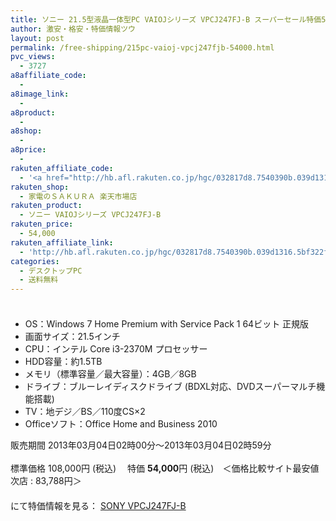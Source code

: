 ```yaml
---
title: ソニー 21.5型液晶一体型PC VAIOJシリーズ VPCJ247FJ-B スーパーセール特価54,000円！送料無料！
author: 激安・格安・特価情報ツウ
layout: post
permalink: /free-shipping/215pc-vaioj-vpcj247fjb-54000.html
pvc_views:
  - 3727
a8affiliate_code:
  - 
a8image_link:
  - 
a8product:
  - 
a8shop:
  - 
a8price:
  - 
rakuten_affiliate_code:
  - '<a href="http://hb.afl.rakuten.co.jp/hgc/032817d8.7540390b.039d1316.5bf322fe/?pc=http%3a%2f%2fitem.rakuten.co.jp%2fkaden-sakura%2f10050231%2f%3fscid%3daf_link_img&amp;m=http%3a%2f%2fm.rakuten.co.jp%2fkaden-sakura%2fi%2f10050231%2f" target="_blank"><img src ="http://hbb.afl.rakuten.co.jp/hgb/?pc=http%3a%2f%2fthumbnail.image.rakuten.co.jp%2f%400_mall%2fkaden-sakura%2fcabinet%2f03242601%2fvpcj247fjb.jpg%3f_ex%3d128x128&amp;m=http%3a%2f%2fthumbnail.image.rakuten.co.jp%2f%400_mall%2fkaden-sakura%2fcabinet%2f03242601%2fvpcj247fjb.jpg%3f_ex%3d80x80" border="0"></a>'
rakuten_shop:
  - 家電のＳＡＫＵＲＡ 楽天市場店
rakuten_product:
  - ソニー VAIOJシリーズ VPCJ247FJ-B
rakuten_price:
  - 54,000
rakuten_affiliate_link:
  - 'http://hb.afl.rakuten.co.jp/hgc/032817d8.7540390b.039d1316.5bf322fe/?pc=http%3a%2f%2fitem.rakuten.co.jp%2fkaden-sakura%2f10050231%2f%3fscid%3daf_link_img&amp;m=http%3a%2f%2fm.rakuten.co.jp%2fkaden-sakura%2fi%2f10050231%2f'
categories:
  - デスクトップPC
  - 送料無料
---
```

### 

<div class="img-bg2 img_L">
  <a href="http://hb.afl.rakuten.co.jp/hgc/032817d8.7540390b.039d1316.5bf322fe/?pc=http%3a%2f%2fitem.rakuten.co.jp%2fkaden-sakura%2f10050231%2f%3fscid%3daf_link_img&m=http%3a%2f%2fm.rakuten.co.jp%2fkaden-sakura%2fi%2f10050231%2f" target="_blank"><img src="http://hbb.afl.rakuten.co.jp/hgb/?pc=http%3a%2f%2fthumbnail.image.rakuten.co.jp%2f%400_mall%2fkaden-sakura%2fcabinet%2f03242601%2fvpcj247fjb.jpg%3f_ex%3d128x128&m=http%3a%2f%2fthumbnail.image.rakuten.co.jp%2f%400_mall%2fkaden-sakura%2fcabinet%2f03242601%2fvpcj247fjb.jpg%3f_ex%3d80x80" border="0" title="" alt="" /></a>
</div>

<!--more-->

  * OS：Windows 7 Home Premium with Service Pack 1 64ビット 正規版
  * 画面サイズ：21.5インチ
  * CPU：インテル Core i3-2370M プロセッサー
  * HDD容量：約1.5TB
  * メモリ（標準容量／最大容量）：4GB／8GB
  * ドライブ：ブルーレイディスクドライブ (BDXL対応、DVDスーパーマルチ機能搭載)
  * TV：地デジ／BS／110度CS×2
  * Officeソフト：Office Home and Business 2010

販売期間 2013年03月04日02時00分～2013年03月04日02時59分  
<br clear="all" />標準価格 108,000円 (税込) 　特価 <span class="tokka-price"><strong>54,000</strong></span>円 (税込)　＜価格比較サイト最安値 次店 : 83,788円＞  
　　  
にて特価情報を見る： <a href="http://hb.afl.rakuten.co.jp/hgc/032817d8.7540390b.039d1316.5bf322fe/?pc=http%3a%2f%2fitem.rakuten.co.jp%2fkaden-sakura%2f10050231%2f%3fscid%3daf_link_img&m=http%3a%2f%2fm.rakuten.co.jp%2fkaden-sakura%2fi%2f10050231%2f" target="_blank"><span class="fs150p">SONY VPCJ247FJ-B</span></a>